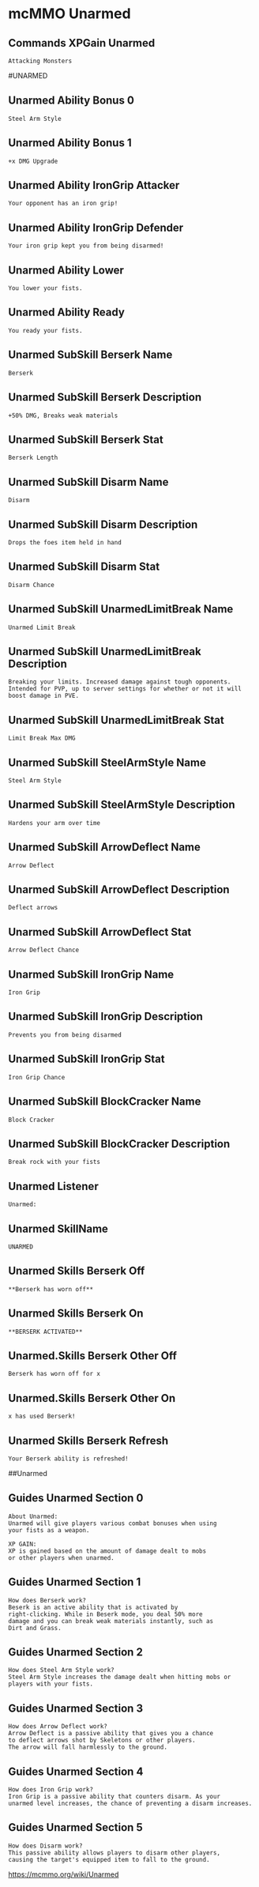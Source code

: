 # mcMMO Unarmed

## Commands XPGain Unarmed

```
Attacking Monsters
```



#UNARMED
## Unarmed Ability Bonus 0

```
Steel Arm Style
```

## Unarmed Ability Bonus 1

```
+x DMG Upgrade
```

## Unarmed Ability IronGrip Attacker

```
Your opponent has an iron grip!
```

## Unarmed Ability IronGrip Defender

```
Your iron grip kept you from being disarmed!
```

## Unarmed Ability Lower

```
You lower your fists.
```

## Unarmed Ability Ready

```
You ready your fists.
```

## Unarmed SubSkill Berserk Name

```
Berserk
```

## Unarmed SubSkill Berserk Description

```
+50% DMG, Breaks weak materials
```

## Unarmed SubSkill Berserk Stat

```
Berserk Length
```

## Unarmed SubSkill Disarm Name

```
Disarm
```

## Unarmed SubSkill Disarm Description

```
Drops the foes item held in hand
```

## Unarmed SubSkill Disarm Stat

```
Disarm Chance
```

## Unarmed SubSkill UnarmedLimitBreak Name

```
Unarmed Limit Break
```

## Unarmed SubSkill UnarmedLimitBreak Description

```
Breaking your limits. Increased damage against tough opponents. Intended for PVP, up to server settings for whether or not it will boost damage in PVE.
```

## Unarmed SubSkill UnarmedLimitBreak Stat

```
Limit Break Max DMG
```

## Unarmed SubSkill SteelArmStyle Name

```
Steel Arm Style
```

## Unarmed SubSkill SteelArmStyle Description

```
Hardens your arm over time
```

## Unarmed SubSkill ArrowDeflect Name

```
Arrow Deflect
```

## Unarmed SubSkill ArrowDeflect Description

```
Deflect arrows
```

## Unarmed SubSkill ArrowDeflect Stat

```
Arrow Deflect Chance
```

## Unarmed SubSkill IronGrip Name

```
Iron Grip
```

## Unarmed SubSkill IronGrip Description

```
Prevents you from being disarmed
```

## Unarmed SubSkill IronGrip Stat

```
Iron Grip Chance
```

## Unarmed SubSkill BlockCracker Name

```
Block Cracker
```

## Unarmed SubSkill BlockCracker Description

```
Break rock with your fists
```

## Unarmed Listener

```
Unarmed:
```

## Unarmed SkillName

```
UNARMED
```

## Unarmed Skills Berserk Off

```
**Berserk has worn off**
```

## Unarmed Skills Berserk On

```
**BERSERK ACTIVATED**
```

## Unarmed.Skills Berserk Other Off

```
Berserk has worn off for x
```

## Unarmed.Skills Berserk Other On

```
x has used Berserk!
```

## Unarmed Skills Berserk Refresh

```
Your Berserk ability is refreshed!
```



##Unarmed
## Guides Unarmed Section 0

```
About Unarmed:
Unarmed will give players various combat bonuses when using
your fists as a weapon. 

XP GAIN:
XP is gained based on the amount of damage dealt to mobs 
or other players when unarmed.
```

## Guides Unarmed Section 1

```
How does Berserk work?
Beserk is an active ability that is activated by
right-clicking. While in Beserk mode, you deal 50% more
damage and you can break weak materials instantly, such as
Dirt and Grass.
```

## Guides Unarmed Section 2

```
How does Steel Arm Style work?
Steel Arm Style increases the damage dealt when hitting mobs or
players with your fists.
```

## Guides Unarmed Section 3

```
How does Arrow Deflect work?
Arrow Deflect is a passive ability that gives you a chance
to deflect arrows shot by Skeletons or other players.
The arrow will fall harmlessly to the ground.
```

## Guides Unarmed Section 4

```
How does Iron Grip work?
Iron Grip is a passive ability that counters disarm. As your
unarmed level increases, the chance of preventing a disarm increases.
```

## Guides Unarmed Section 5

```
How does Disarm work?
This passive ability allows players to disarm other players,
causing the target's equipped item to fall to the ground.
```


https://mcmmo.org/wiki/Unarmed